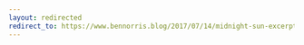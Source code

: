 ```yaml
---
layout: redirected
redirect_to: https://www.bennorris.blog/2017/07/14/midnight-sun-excerpt.html
---
```

